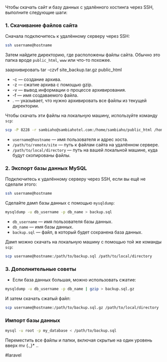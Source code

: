 Чтобы скачать сайт и базу данных с удалённого хостинга через SSH, выполните следующие шаги:

### 1. **Скачивание файлов сайта**

Сначала подключитесь к удалённому серверу через SSH:

```bash
ssh username@hostname
```

Затем найдите директорию, где расположены файлы сайта. Обычно это папка вроде `public_html`, `www` или что-то похожее.

заархивировать
tar -czvf site_backup.tar.gz public_html
+ -c — создание архива.
+ -z — сжатие архива с помощью gzip.
+ -v — вывод информации о процессе архивирования.
+ -f — имя создаваемого файла.
+ . — указывает, что нужно архивировать все файлы из текущей директории.


Чтобы скачать эти файлы на локальную машину, используйте команду `scp`:

```bash
scp -P 8228 -r sambiaho@sambiahotel.com:/home/sambiaho/public_html /home/alex/D
```

- `username@hostname` — имя пользователя и адрес хоста.
- `/path/to/remote/site` — путь к файлам сайта на удалённом сервере.
- `/path/to/local/directory` — путь на вашей локальной машине, куда будут скопированы файлы.

### 2. **Экспорт базы данных MySQL**

Подключитесь к удалённому серверу через SSH, если вы ещё не сделали этого:

```bash
ssh username@hostname
```

Сделайте дамп базы данных с помощью `mysqldump`:

```bash
mysqldump -u db_username -p db_name > backup.sql
```

- `db_username` — имя пользователя базы данных.
- `db_name` — имя базы данных.
- `backup.sql` — файл, в который будет сохранена база данных.

Дамп можно скачать на локальную машину с помощью той же команды `scp`:

```bash
scp username@hostname:/path/to/backup.sql /path/to/local/directory
```

### 3. **Дополнительные советы**
- Если база данных большая, можно использовать сжатие:

```bash
mysqldump -u db_username -p db_name | gzip > backup.sql.gz
```

И затем скачать сжатый файл:

```bash
scp username@hostname:/path/to/backup.sql.gz /path/to/local/directory
```

### Импорт базы данных
```bash
mysql -u root -p my_database < /path/to/backup.sql
```

Переместить все файлы и папки, включая скрытые на один уровень вверх
mv {.,}* ..


#laravel